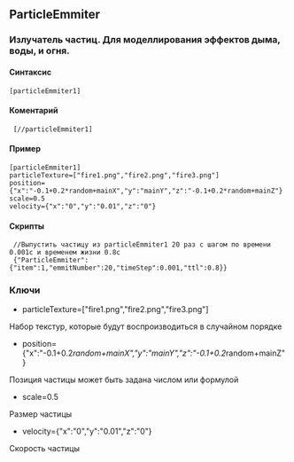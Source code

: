## ParticleEmmiter

### Излучатель частиц. Для моделлирования эффектов дыма, воды, и огня.

#### Cинтаксис

    [particleEmmiter1]
    
    
#### Коментарий

     [//particleEmmiter1]
   
#### Пример

    [particleEmmiter1]
    particleTexture=["fire1.png","fire2.png","fire3.png"]
    position={"x":"-0.1+0.2*random+mainX","y":"mainY","z":"-0.1+0.2*random+mainZ"}
    scale=0.5
    velocity={"x":"0","y":"0.01","z":"0"}


   
#### Скрипты
     //Выпустить частицу из particleEmmiter1 20 раз с шагом по времени 0.001с и временем жизни 0.8с
     {"ParticleEmmiter":{"item":1,"emmitNumber":20,"timeStep":0.001,"ttl":0.8}}





### Ключи

* particleTexture=["fire1.png","fire2.png","fire3.png"]

Набор текстур, которые будут воспроизводиться в случайном порядке

* position={"x":"-0.1+0.2*random+mainX","y":"mainY","z":"-0.1+0.2*random+mainZ"}

Позиция частицы может быть задана числом или формулой

* scale=0.5

Размер частицы

* velocity={"x":"0","y":"0.01","z":"0"}

Скорость частицы
